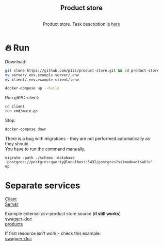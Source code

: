 <div align="center">
<article style="display: flex; flex-direction: column; align-items: center; justify-content: center;">
  <h1 style="width: 100%; text-align: center;">Product store</h1>
  <p>Product store. Task description is <a href="task.md">here</a></p>
</article>
</div>

# 🔥 Run
Download:
```sh
git clone https://github.com/p12s/product-store.git && cd product-store
mv server/.env.example server/.env
mv client/.env.example client/.env

docker-compose up --build
```
Run gRPC-client:
```sh
cd client
run cmd/main.go
```
Stop:  
```sh
docker-compose down
```

There is a bug with migrations - they are not performed automatically as they should.  
You have to run the command manually.
```
migrate -path ./schema -database 'postgres://postgres:qwerty@localhost:5432/postgres?sslmode=disable' up
```

# Separate services
[Client](client)  
[Server](server)  

Example external csv-product store source (**if still works**)  
[swagger-doc](http://164.92.251.245:8080/api/v1/products/)  
[products](http://164.92.251.245:8080/api/v1/products/)  
  
If first resource isn't work - check this example:  
[swagger-doc](https://github.com/p12s/csv-create-api/tree/master/docs)

